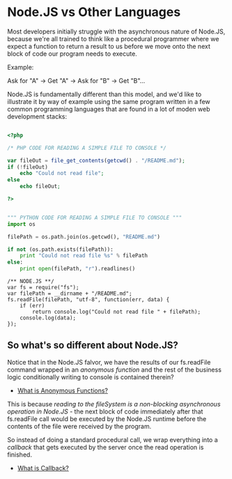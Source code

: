 Node.JS vs Other Languages
==========================

Most developers initially struggle with the asynchronous nature of Node.JS, 
because we're all trained to think like a procedural programmer where we expect a
function to return a result to us before we move onto the next block of code our
program needs to execute.

Example: 

Ask for "A" -> Get "A" -> Ask for "B" -> Get "B"...

Node.JS is fundamentally different than this model, and we'd like to illustrate it
by way of example using the same program written in a few common programming
languages that are found in a lot of moden web development stacks:

````PHP

<?php

/* PHP CODE FOR READING A SIMPLE FILE TO CONSOLE */

var fileOut = file_get_contents(getcwd() . "/README.md");
if (!fileOut)
    echo "Could not read file";
else
    echo fileOut;

?>
````

````PYTHON

""" PYTHON CODE FOR READING A SIMPLE FILE TO CONSOLE """
import os

filePath = os.path.join(os.getcwd(), "README.md")

if not (os.path.exists(filePath)):
    print "Could not read file %s" % filePath
else:
    print open(filePath, "r").readlines()

````
````JS
/** NODE.JS **/
var fs = require("fs");
var filePath = __dirname + "/README.md";
fs.readFile(filePath, "utf-8", function(err, data) {
    if (err)
        return console.log("Could not read file " + filePath);
    console.log(data);
});

````

So what's so different about Node.JS?
--------------------------------------------
Notice that in the Node.JS falvor, we have the results of our fs.readFile command wrapped in an *anonymous function* and the rest of the business logic conditionally writing to console is
contained therein?

* [What is Anonymous Functions?](http://en.wikipedia.org/wiki/Function_literals "Wikipedia")

This is because *reading to the fileSystem is a non-blocking
asynchronous operation in Node.JS* - the next block of code immediately after that
fs.readFile call would be executed by the Node.JS runtime before the contents of the
file were received by the program.

So instead of doing a standard procedural call, we wrap everything into a *callback*
that gets executed by the server once the read operation is finished.

* [What is Callback?](http://en.wikipedia.org/wiki/Callback_(computer_programming) "Wikipedia")

